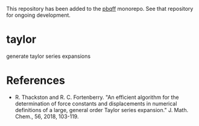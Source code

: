 This repository has been added to the [pbqff](https://github.com/ntBre/pbqff)
monorepo. See that repository for ongoing development.

# taylor

generate taylor series expansions

# References
- R. Thackston and R. C. Fortenberry. "An efficient algorithm for the
  determination of force constants and displacements in numerical definitions of
  a large, general order Taylor series expansion." J. Math. Chem., 56, 2018,
  103-119.
